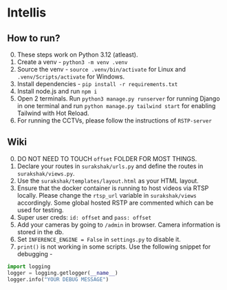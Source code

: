 # Intellis

## How to run?
0. These steps work on Python 3.12 (atleast).
1. Create a venv - `python3 -m venv .venv`
2. Source the venv - `source .venv/bin/activate` for Linux and `.venv/Scripts/activate` for Windows.
3. Install dependencies - `pip install -r requirements.txt`
4. Install node.js and run `npm i`
5. Open 2 terminals. Run `python3 manage.py runserver` for running Django in one terminal and run `python manage.py tailwind start` for enabling Tailwind with Hot Reload.
6. For running the CCTVs, please follow the instructions of `RSTP-server`

## Wiki
0. DO NOT NEED TO TOUCH `offset` FOLDER FOR MOST THINGS.
1. Declare your routes in `surakshak/urls.py` and define the routes in `surakshak/views.py`.
2. Use the `surakshak/templates/layout.html` as your HTML layout.
3. Ensure that the docker container is running to host videos via RTSP locally. Please change the `rtsp_url` variable in `surakshak/views` accordingly. Some global hosted RSTP are commented which can be used for testing.
4. Super user creds: `id: offset` and `pass: offset`
5. Add your cameras by going to `/admin` in browser. Camera information is stored in the db.
6. Set `INFERENCE_ENGINE = False` in `settings.py` to disable it.
7. `print()` is not working in some scripts. Use the following snippet for debugging - 
```python
import logging 
logger = logging.getlogger(__name__)
logger.info("YOUR DEBUG MESSAGE")
```  